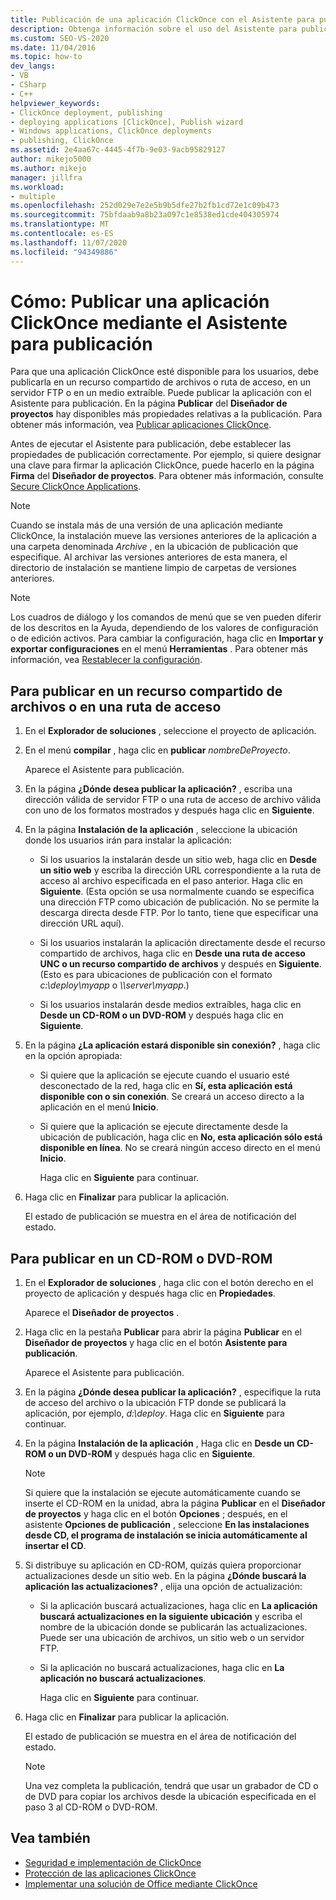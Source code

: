 ```yaml
---
title: Publicación de una aplicación ClickOnce con el Asistente para publicación
description: Obtenga información sobre el uso del Asistente para publicación para que la aplicación ClickOnce esté disponible para los usuarios, incluidas las propiedades de publicación que se van a utilizar.
ms.custom: SEO-VS-2020
ms.date: 11/04/2016
ms.topic: how-to
dev_langs:
- VB
- CSharp
- C++
helpviewer_keywords:
- ClickOnce deployment, publishing
- deploying applications [ClickOnce], Publish wizard
- Windows applications, ClickOnce deployments
- publishing, ClickOnce
ms.assetid: 2e4aa67c-4445-4f7b-9e03-9acb95829127
author: mikejo5000
ms.author: mikejo
manager: jillfra
ms.workload:
- multiple
ms.openlocfilehash: 252d029e7e2e5b9b5dfe27b2fb1cd72e1c09b473
ms.sourcegitcommit: 75bfdaab9a8b23a097c1e8538ed1cde404305974
ms.translationtype: MT
ms.contentlocale: es-ES
ms.lasthandoff: 11/07/2020
ms.locfileid: "94349886"
---
```

# <a name="how-to-publish-a-clickonce-application-using-the-publish-wizard"></a>Cómo: Publicar una aplicación ClickOnce mediante el Asistente para publicación
Para que una aplicación ClickOnce esté disponible para los usuarios, debe publicarla en un recurso compartido de archivos o ruta de acceso, en un servidor FTP o en un medio extraíble. Puede publicar la aplicación con el Asistente para publicación. En la página **Publicar** del **Diseñador de proyectos** hay disponibles más propiedades relativas a la publicación. Para obtener más información, vea [Publicar aplicaciones ClickOnce](../deployment/publishing-clickonce-applications.md).

Antes de ejecutar el Asistente para publicación, debe establecer las propiedades de publicación correctamente. Por ejemplo, si quiere designar una clave para firmar la aplicación ClickOnce, puede hacerlo en la página **Firma** del **Diseñador de proyectos**. Para obtener más información, consulte [Secure ClickOnce Applications](../deployment/securing-clickonce-applications.md).

> [!NOTE]
> Cuando se instala más de una versión de una aplicación mediante ClickOnce, la instalación mueve las versiones anteriores de la aplicación a una carpeta denominada *Archive* , en la ubicación de publicación que especifique. Al archivar las versiones anteriores de esta manera, el directorio de instalación se mantiene limpio de carpetas de versiones anteriores.

> [!NOTE]
> Los cuadros de diálogo y los comandos de menú que se ven pueden diferir de los descritos en la Ayuda, dependiendo de los valores de configuración o de edición activos. Para cambiar la configuración, haga clic en **Importar y exportar configuraciones** en el menú **Herramientas** . Para obtener más información, vea [Restablecer la configuración](../ide/environment-settings.md#reset-settings).

## <a name="to-publish-to-a-file-share-or-path"></a>Para publicar en un recurso compartido de archivos o en una ruta de acceso

1. En el **Explorador de soluciones** , seleccione el proyecto de aplicación.

2. En el menú **compilar** , haga clic en **publicar** *nombreDeProyecto*.

    Aparece el Asistente para publicación.

3. En la página **¿Dónde desea publicar la aplicación?** , escriba una dirección válida de servidor FTP o una ruta de acceso de archivo válida con uno de los formatos mostrados y después haga clic en **Siguiente**.

4. En la página **Instalación de la aplicación** , seleccione la ubicación donde los usuarios irán para instalar la aplicación:

   - Si los usuarios la instalarán desde un sitio web, haga clic en **Desde un sitio web** y escriba la dirección URL correspondiente a la ruta de acceso al archivo especificada en el paso anterior. Haga clic en **Siguiente**. (Esta opción se usa normalmente cuando se especifica una dirección FTP como ubicación de publicación. No se permite la descarga directa desde FTP. Por lo tanto, tiene que especificar una dirección URL aquí).

   - Si los usuarios instalarán la aplicación directamente desde el recurso compartido de archivos, haga clic en **Desde una ruta de acceso UNC o un recurso compartido de archivos** y después en **Siguiente**. (Esto es para ubicaciones de publicación con el formato *c:\deploy\myapp* o *\\\server\myapp*.)

   - Si los usuarios instalarán desde medios extraíbles, haga clic en **Desde un CD-ROM o un DVD-ROM** y después haga clic en **Siguiente**.

5. En la página **¿La aplicación estará disponible sin conexión?** , haga clic en la opción apropiada:

   - Si quiere que la aplicación se ejecute cuando el usuario esté desconectado de la red, haga clic en **Sí, esta aplicación está disponible con o sin conexión**. Se creará un acceso directo a la aplicación en el menú **Inicio**.

   - Si quiere que la aplicación se ejecute directamente desde la ubicación de publicación, haga clic en **No, esta aplicación sólo está disponible en línea**. No se creará ningún acceso directo en el menú **Inicio**.

     Haga clic en **Siguiente** para continuar.

6. Haga clic en **Finalizar** para publicar la aplicación.

    El estado de publicación se muestra en el área de notificación del estado.

## <a name="to-publish-to-a-cd-rom-or-dvd-rom"></a>Para publicar en un CD-ROM o DVD-ROM

1. En el **Explorador de soluciones** , haga clic con el botón derecho en el proyecto de aplicación y después haga clic en **Propiedades**.

    Aparece el **Diseñador de proyectos** .

2. Haga clic en la pestaña **Publicar** para abrir la página **Publicar** en el **Diseñador de proyectos** y haga clic en el botón **Asistente para publicación**.

    Aparece el Asistente para publicación.

3. En la página **¿Dónde desea publicar la aplicación?** , especifique la ruta de acceso del archivo o la ubicación FTP donde se publicará la aplicación, por ejemplo, *d:\deploy*. Haga clic en **Siguiente** para continuar.

4. En la página **Instalación de la aplicación** , Haga clic en **Desde un CD-ROM o un DVD-ROM** y después haga clic en **Siguiente**.

   > [!NOTE]
   > Si quiere que la instalación se ejecute automáticamente cuando se inserte el CD-ROM en la unidad, abra la página **Publicar** en el **Diseñador de proyectos** y haga clic en el botón **Opciones** ; después, en el asistente **Opciones de publicación** , seleccione **En las instalaciones desde CD, el programa de instalación se inicia automáticamente al insertar el CD**.

5. Si distribuye su aplicación en CD-ROM, quizás quiera proporcionar actualizaciones desde un sitio web. En la página **¿Dónde buscará la aplicación las actualizaciones?** , elija una opción de actualización:

   - Si la aplicación buscará actualizaciones, haga clic en **La aplicación buscará actualizaciones en la siguiente ubicación** y escriba el nombre de la ubicación donde se publicarán las actualizaciones. Puede ser una ubicación de archivos, un sitio web o un servidor FTP.

   - Si la aplicación no buscará actualizaciones, haga clic en **La aplicación no buscará actualizaciones**.

     Haga clic en **Siguiente** para continuar.

6. Haga clic en **Finalizar** para publicar la aplicación.

    El estado de publicación se muestra en el área de notificación del estado.

   > [!NOTE]
   > Una vez completa la publicación, tendrá que usar un grabador de CD o de DVD para copiar los archivos desde la ubicación especificada en el paso 3 al CD-ROM o DVD-ROM.

## <a name="see-also"></a>Vea también

- [Seguridad e implementación de ClickOnce](../deployment/clickonce-security-and-deployment.md)
- [Protección de las aplicaciones ClickOnce](../deployment/securing-clickonce-applications.md)
- [Implementar una solución de Office mediante ClickOnce](../vsto/deploying-an-office-solution-by-using-clickonce.md)